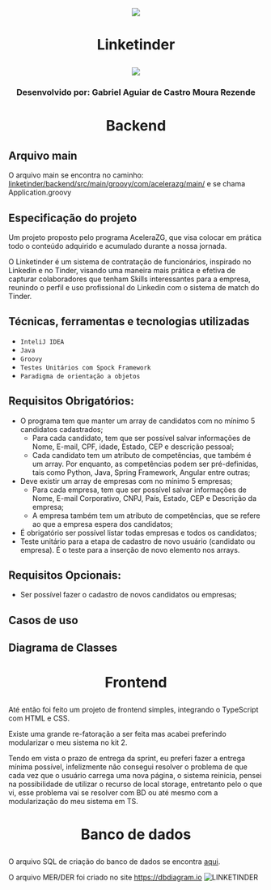 <p align="center">
<img src="https://d3j0t7vrtr92dk.cloudfront.net/acelerazg/1641592492_Acelera_ZG__Identidade_Visual_Verde_Grafite__2000_x_800_px_.png">
</p>

# <p align="center">Linketinder</p> 
<p align="center">
<img src="http://img.shields.io/static/v1?label=STATUS&message=EM%20DESENVOLVIMENTO&color=GREEN&style=for-the-badge"/>
</p>

### <p align="center">Desenvolvido por: Gabriel Aguiar de Castro Moura Rezende</p>

# <p align="center">Backend</p>

## Arquivo main
O arquivo main se encontra no caminho: [linketinder/backend/src/main/groovy/com/acelerazg/main/]() e se chama Application.groovy

## Especificação do projeto 
Um projeto proposto pelo programa AceleraZG, que visa colocar em prática todo o conteúdo adquirido e acumulado durante a nossa jornada.

O Linketinder é um sistema de contratação de funcionários, inspirado no Linkedin e no Tinder, visando uma maneira mais prática e efetiva de capturar colaboradores que tenham Skills interessantes para a empresa, reunindo o perfil e uso profissional do Linkedin com o sistema de match do Tinder.

## Técnicas, ferramentas e tecnologias utilizadas
- ``InteliJ IDEA``
- ``Java``
- ``Groovy``
- ``Testes Unitários com Spock Framework``
- ``Paradigma de orientação a objetos``

## Requisitos Obrigatórios: 
- O programa tem que manter um array de candidatos com no mínimo 5 candidatos cadastrados; 
  - Para cada candidato, tem que ser possível salvar informações de Nome, E-mail, CPF, idade, Estado, CEP e descrição pessoal;
  - Cada candidato tem um atributo de competências, que também é um array. Por enquanto, as competências podem ser pré-definidas, tais como Python, Java, Spring Framework, Angular entre outras;
- Deve existir um array de empresas com no mínimo 5 empresas; 
  - Para cada empresa, tem que ser possível salvar informações de Nome, E-mail Corporativo, CNPJ, País, Estado, CEP e Descrição da empresa;
  - A empresa também tem um atributo de competências, que se refere ao que a empresa espera dos candidatos;
- É obrigatório ser possível listar todas empresas e todos os candidatos; 
- Teste unitário para a etapa de cadastro de novo usuário (candidato ou empresa). É o teste para a inserção de novo elemento nos arrays.

## Requisitos Opcionais: 
- Ser possível fazer o cadastro de novos candidatos ou empresas;

## Casos de uso

## Diagrama de Classes

# <p align="center">Frontend</p>
Até então foi feito um projeto de frontend simples, integrando o TypeScript com HTML e CSS.

Existe uma grande re-fatoração a ser feita mas acabei preferindo modularizar o meu sistema no kit 2. 

Tendo em vista o prazo de entrega da sprint, eu preferi fazer a entrega mínima possível, infelizmente não consegui resolver o problema de que cada vez que o usuário carrega uma nova página, o sistema reinicia, pensei na possibilidade de utilizar o recurso de local storage, entretanto pelo o que vi, esse problema vai se resolver com BD ou até mesmo com a modularização do meu sistema em TS.

# <p align="center">Banco de dados</p>
O arquivo SQL de criação do banco de dados se encontra [aqui](https://github.com/mourarezendecas/linketinder/tree/master/backend/database). 

O arquivo MER/DER foi criado no site https://dbdiagram.io
![LINKETINDER ](https://user-images.githubusercontent.com/46174954/196013477-080c74f3-8b8b-44b4-a959-865bac0ac218.png)
